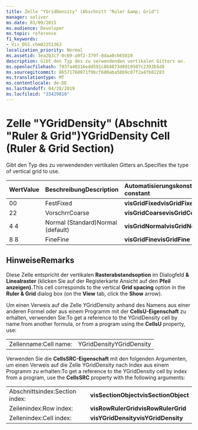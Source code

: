 ```yaml
---
title: Zelle "YGridDensity" (Abschnitt "Ruler &amp; Grid")
manager: soliver
ms.date: 03/09/2015
ms.audience: Developer
ms.topic: reference
f1_keywords:
- Vis_DSS.chm82251363
localization_priority: Normal
ms.assetid: 3ea2b3c7-0c69-a9f2-379f-8daa0c665810
description: Gibt den Typ des zu verwendenden vertikalen Gitters an.
ms.openlocfilehash: 793fa40316edd591c8b4873d8919507c2393b5d8
ms.sourcegitcommit: 8657170d071f9bcf680aba50b9c07f2a4fb82283
ms.translationtype: MT
ms.contentlocale: de-DE
ms.lasthandoff: 04/28/2019
ms.locfileid: "33429810"
---
```

# <a name="ygriddensity-cell-ruler-amp-grid-section"></a><span data-ttu-id="edb4d-103">Zelle "YGridDensity" (Abschnitt "Ruler &amp; Grid")</span><span class="sxs-lookup"><span data-stu-id="edb4d-103">YGridDensity Cell (Ruler &amp; Grid Section)</span></span>

<span data-ttu-id="edb4d-104">Gibt den Typ des zu verwendenden vertikalen Gitters an.</span><span class="sxs-lookup"><span data-stu-id="edb4d-104">Specifies the type of vertical grid to use.</span></span>
  
|<span data-ttu-id="edb4d-105">**Wert**</span><span class="sxs-lookup"><span data-stu-id="edb4d-105">**Value**</span></span>|<span data-ttu-id="edb4d-106">**Beschreibung**</span><span class="sxs-lookup"><span data-stu-id="edb4d-106">**Description**</span></span>|<span data-ttu-id="edb4d-107">**Automatisierungskonstante**</span><span class="sxs-lookup"><span data-stu-id="edb4d-107">**Automation constant**</span></span>|
|:-----|:-----|:-----|
|<span data-ttu-id="edb4d-108">0</span><span class="sxs-lookup"><span data-stu-id="edb4d-108">0</span></span>  <br/> |<span data-ttu-id="edb4d-109">Fest</span><span class="sxs-lookup"><span data-stu-id="edb4d-109">Fixed</span></span>  <br/> |<span data-ttu-id="edb4d-110">**visGridFixed**</span><span class="sxs-lookup"><span data-stu-id="edb4d-110">**visGridFixed**</span></span> <br/> |
|<span data-ttu-id="edb4d-111">2</span><span class="sxs-lookup"><span data-stu-id="edb4d-111">2</span></span>  <br/> |<span data-ttu-id="edb4d-112">Vorschrr</span><span class="sxs-lookup"><span data-stu-id="edb4d-112">Coarse</span></span>  <br/> |<span data-ttu-id="edb4d-113">**visGridCoarse**</span><span class="sxs-lookup"><span data-stu-id="edb4d-113">**visGridCoarse**</span></span> <br/> |
|<span data-ttu-id="edb4d-114">4 </span><span class="sxs-lookup"><span data-stu-id="edb4d-114">4</span></span>  <br/> |<span data-ttu-id="edb4d-115">Normal (Standard)</span><span class="sxs-lookup"><span data-stu-id="edb4d-115">Normal (default)</span></span>  <br/> |<span data-ttu-id="edb4d-116">**visGridNormal**</span><span class="sxs-lookup"><span data-stu-id="edb4d-116">**visGridNormal**</span></span> <br/> |
|<span data-ttu-id="edb4d-117">8 </span><span class="sxs-lookup"><span data-stu-id="edb4d-117">8</span></span>  <br/> |<span data-ttu-id="edb4d-118">Fine</span><span class="sxs-lookup"><span data-stu-id="edb4d-118">Fine</span></span>  <br/> |<span data-ttu-id="edb4d-119">**visGridFine**</span><span class="sxs-lookup"><span data-stu-id="edb4d-119">**visGridFine**</span></span> <br/> |
   
## <a name="remarks"></a><span data-ttu-id="edb4d-120">Hinweise</span><span class="sxs-lookup"><span data-stu-id="edb4d-120">Remarks</span></span>

<span data-ttu-id="edb4d-121">Diese Zelle entspricht der vertikalen **Rasterabstandsoption** im Dialogfeld  **&amp; Linealraster** (klicken Sie auf der Registerkarte Ansicht auf den **Pfeil anzeigen).**</span><span class="sxs-lookup"><span data-stu-id="edb4d-121">This cell corresponds to the vertical **Grid spacing** option in the **Ruler &amp; Grid** dialog box (on the **View** tab, click the **Show** arrow).</span></span> 
  
<span data-ttu-id="edb4d-122">Um einen Verweis auf die Zelle YGridDensity anhand des Namens aus einer anderen Formel oder aus einem Programm mit der **CellsU-Eigenschaft** zu erhalten, verwenden Sie:</span><span class="sxs-lookup"><span data-stu-id="edb4d-122">To get a reference to the YGridDensity cell by name from another formula, or from a program using the **CellsU** property, use:</span></span> 
  
|||
|:-----|:-----|
|<span data-ttu-id="edb4d-123">Zellenname:</span><span class="sxs-lookup"><span data-stu-id="edb4d-123">Cell name:</span></span>  <br/> |<span data-ttu-id="edb4d-124">YGridDensity</span><span class="sxs-lookup"><span data-stu-id="edb4d-124">YGridDensity</span></span>  <br/> |
   
<span data-ttu-id="edb4d-125">Verwenden Sie die **CellsSRC-Eigenschaft** mit den folgenden Argumenten, um einen Verweis auf die Zelle YGridDensity nach Index aus einem Programm zu erhalten:</span><span class="sxs-lookup"><span data-stu-id="edb4d-125">To get a reference to the YGridDensity cell by index from a program, use the **CellsSRC** property with the following arguments:</span></span> 
  
|||
|:-----|:-----|
|<span data-ttu-id="edb4d-126">Abschnittsindex:</span><span class="sxs-lookup"><span data-stu-id="edb4d-126">Section index:</span></span>  <br/> |<span data-ttu-id="edb4d-127">**visSectionObject**</span><span class="sxs-lookup"><span data-stu-id="edb4d-127">**visSectionObject**</span></span> <br/> |
|<span data-ttu-id="edb4d-128">Zeilenindex:</span><span class="sxs-lookup"><span data-stu-id="edb4d-128">Row index:</span></span>  <br/> |<span data-ttu-id="edb4d-129">**visRowRulerGrid**</span><span class="sxs-lookup"><span data-stu-id="edb4d-129">**visRowRulerGrid**</span></span> <br/> |
|<span data-ttu-id="edb4d-130">Zellenindex:</span><span class="sxs-lookup"><span data-stu-id="edb4d-130">Cell index:</span></span>  <br/> |<span data-ttu-id="edb4d-131">**visYGridDensity**</span><span class="sxs-lookup"><span data-stu-id="edb4d-131">**visYGridDensity**</span></span> <br/> |
   


